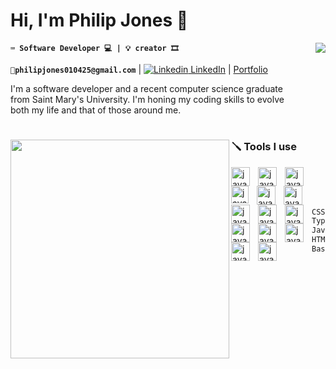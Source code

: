 #  Hi, I'm Philip Jones 👋

**` ⌨️ Software Developer 💻 | 💡 creator 🎞️ `**<img align="right" src="https://github.com/user-attachments/assets/3ef6b740-55ad-4f0f-b145-aacc8fa1697b"/>

**`📧philipjones010425@gmail.com`** | [![Linkedin](https://i.sstatic.net/gVE0j.png) LinkedIn](https://www.linkedin.com/in/philip-jones-12b2181b2/) | [Portfolio](https://philipjones.netlify.app/)


I'm a software developer and a recent computer science graduate <br />
from Saint Mary's University. I'm honing my coding skills to evolve <br />
both my life and that of those around me.
<br />

#
<img align="left" width="350" src="https://github.com/user-attachments/assets/8269f923-57b7-42b5-aaba-f8ef3712d410"/>
<h3>🪛 Tools I use</h3>

<img align="left" alt="java" width="30px" style="padding-right:10px;" src="https://cdn.jsdelivr.net/gh/devicons/devicon@latest/icons/python/python-original.svg" title="python"/>
<img align="left" alt="java" width="30px" style="padding-right:10px;" src="https://cdn.jsdelivr.net/gh/devicons/devicon@latest/icons/html5/html5-original.svg" title="html5"/>
<img align="left" alt="java" width="30px" style="padding-right:10px;" src="https://cdn.jsdelivr.net/gh/devicons/devicon@latest/icons/css3/css3-original.svg" title="css3"/>
<img align="left" alt="java" width="28px" style="padding-right:10px;" src="https://cdn.jsdelivr.net/gh/devicons/devicon@latest/icons/java/java-plain.svg" title="java"/>
<img align="left" alt="java" width="30px" style="padding-right:10px;" src="https://cdn.jsdelivr.net/gh/devicons/devicon@latest/icons/react/react-original.svg" title="react"/>
<img align="left" alt="java" width="30px" style="padding-right:10px;" src="https://cdn.jsdelivr.net/gh/devicons/devicon@latest/icons/cplusplus/cplusplus-original.svg" title="C++"/>
<img align="left" alt="java" width="30px" style="padding-right:10px;" src="https://cdn.jsdelivr.net/gh/devicons/devicon@latest/icons/typescript/typescript-original.svg" title="typescript"/>
<img align="left" alt="java" width="30px" style="padding-right:10px;" src="https://cdn.jsdelivr.net/gh/devicons/devicon@latest/icons/visualbasic/visualbasic-original.svg" title="visual basic"/>
<img align="left" alt="java" width="30px" style="padding-right:10px;" src="https://cdn.jsdelivr.net/gh/devicons/devicon@latest/icons/linux/linux-original.svg" title="linux"/>
<img align="left" alt="java" width="30px" style="padding-right:10px;" src="https://cdn.jsdelivr.net/gh/devicons/devicon@latest/icons/azure/azure-original.svg" title="azure"/>      
<img align="left" alt="java" width="30px" style="padding-right:10px;" src="https://cdn.jsdelivr.net/gh/devicons/devicon@latest/icons/azuresqldatabase/azuresqldatabase-original.svg" title="sql"/>
<img align="left" alt="java" width="30px" style="padding-right:10px;" src="https://cdn.jsdelivr.net/gh/devicons/devicon@latest/icons/pandas/pandas-original.svg" title="pandas"/>
<img align="left" alt="java" width="30px" style="padding-right:10px;" src="https://cdn.jsdelivr.net/gh/devicons/devicon@latest/icons/unity/unity-original.svg" title="unity" />
<img align="left" alt="java" width="30px" style="padding-right:10px;" src= "https://github.com/user-attachments/assets/f79bd760-35cb-488f-bc88-ea77c44b7f3c" title="aesprite" />
          

<br />
<br />
<br />
<!--START_SECTION:waka-->

```txt
CSS          13 hrs 16 mins  ████████████▒░░░░░░░░░░░░   49.64 %
TypeScript   7 hrs 23 mins   ███████░░░░░░░░░░░░░░░░░░   27.60 %
JavaScript   3 hrs 17 mins   ███░░░░░░░░░░░░░░░░░░░░░░   12.30 %
HTML         2 hrs 4 mins    ██░░░░░░░░░░░░░░░░░░░░░░░   07.73 %
Bash         32 mins         ▓░░░░░░░░░░░░░░░░░░░░░░░░   02.00 %
```

<!--END_SECTION:waka-->



